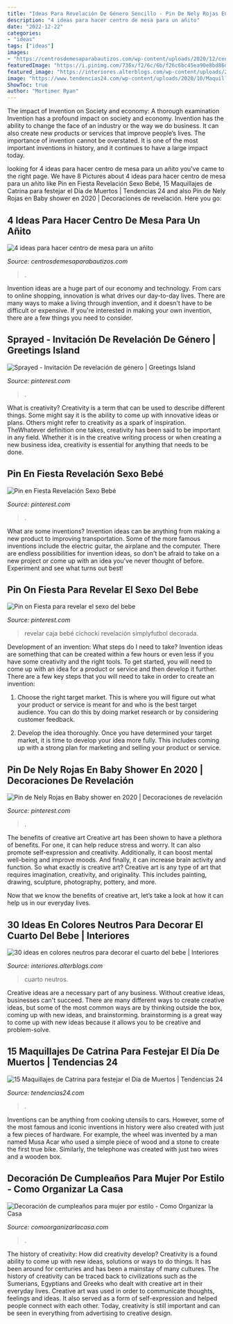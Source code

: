 ```yaml
---
title: "Ideas Para Revelación De Género Sencillo - Pin De Nely Rojas En Baby Shower En 2020"
description: "4 ideas para hacer centro de mesa para un añito"
date: "2022-12-22"
categories:
- "ideas"
tags: ["ideas"]
images:
- "https://centrosdemesaparabautizos.com/wp-content/uploads/2020/12/centro-de-mesa-para-un-anito-sencillo.jpg"
featuredImage: "https://i.pinimg.com/736x/f2/6c/6b/f26c6bc45ea90e8bd86d1538cdefc207.jpg"
featured_image: "https://interiores.alterblogs.com/wp-content/uploads/2016/04/30-ideas-para-el-cuarto-del-bebe-26.jpg"
image: "https://www.tendencias24.com/wp-content/uploads/2020/10/Maquillajes-de-catrina-para-dia-de-muertos-8-394x700-1.jpg"
ShowToc: true
author: "Mortimer Ryan"
---
```



The impact of Invention on Society and economy: A thorough examination
Invention has a profound impact on society and economy. Invention has the ability to change the face of an industry or the way we do business. It can also create new products or services that improve people’s lives. The importance of invention cannot be overstated. It is one of the most important inventions in history, and it continues to have a large impact today.

	

		
looking for 4 ideas para hacer centro de mesa para un añito you've came to the right page. We have 8 Pictures about 4 ideas para hacer centro de mesa para un añito like Pin en Fiesta Revelación Sexo Bebé, 15 Maquillajes de Catrina para festejar el Día de Muertos | Tendencias 24 and also Pin de Nely Rojas en Baby shower en 2020 | Decoraciones de revelación. Here you go:
		
    
## 4 Ideas Para Hacer Centro De Mesa Para Un Añito

<img loading=lazy src="https://centrosdemesaparabautizos.com/wp-content/uploads/2020/12/centro-de-mesa-para-un-anito-sencillo.jpg" onerror="this.onerror=null;this.src='https://tse4.mm.bing.net/th?id=OIP.8JdvRtXTuXU9vcAQdkGwvwAAAA&amp;pid=15.1';" alt="4 ideas para hacer centro de mesa para un añito">

_Source: centrosdemesaparabautizos.com_

>. 

	

Invention ideas are a huge part of our economy and technology. From cars to online shopping, innovation is what drives our day-to-day lives. There are many ways to make a living through invention, and it doesn't have to be difficult or expensive. If you're interested in making your own invention, there are a few things you need to consider.

    
## Sprayed - Invitación De Revelación De Género | Greetings Island

<img loading=lazy src="https://i.pinimg.com/736x/07/50/a1/0750a1ae4d082067367d5856b5d00a31.jpg" onerror="this.onerror=null;this.src='https://tse2.mm.bing.net/th?id=OIP.GmvO1LCLQcS8EuvDbHOKTgAAAA&amp;pid=15.1';" alt="Sprayed - Invitación De revelación de género | Greetings Island">

_Source: pinterest.com_

>. 

	

What is creativity?
Creativity is a term that can be used to describe different things. Some might say it is the ability to come up with innovative ideas or plans. Others might refer to creativity as a spark of inspiration. TheWhatever definition one takes, creativity has been said to be important in any field. Whether it is in the creative writing process or when creating a new business idea, creativity is essential for anything that needs to be done.

    
## Pin En Fiesta Revelación Sexo Bebé

<img loading=lazy src="https://i.pinimg.com/736x/db/25/c2/db25c29c5cb718e9744dadecec5a160d.jpg" onerror="this.onerror=null;this.src='https://tse3.mm.bing.net/th?id=OIP.41HrBZFfJ-Hh4MpJOP6_HgHaFj&amp;pid=15.1';" alt="Pin en Fiesta Revelación Sexo Bebé">

_Source: pinterest.com_

>. 

	

What are some inventions?
Invention ideas can be anything from making a new product to improving transportation. Some of the more famous inventions include the electric guitar, the airplane and the computer. There are endless possibilities for invention ideas, so don't be afraid to take on a new project or come up with an idea you've never thought of before. Experiment and see what turns out best!

    
## Pin On Fiesta Para Revelar El Sexo Del Bebe

<img loading=lazy src="https://i.pinimg.com/originals/27/37/c6/2737c6a911b1f1a3355596071a5ed891.jpg" onerror="this.onerror=null;this.src='https://tse4.mm.bing.net/th?id=OIP.WyCxJCV9adksq5UFUFI3awHaHa&amp;pid=15.1';" alt="Pin on Fiesta para revelar el sexo del bebe">

_Source: pinterest.com_

>revelar caja bebé cichocki revelación simplyfutbol decorada. 

	

Development of an invention: What steps do I need to take?
Invention ideas are something that can be created within a few hours or even less if you have some creativity and the right tools. To get started, you will need to come up with an idea for a product or service and then develop it further. There are a few key steps that you will need to take in order to create an invention:
1. Choose the right target market. This is where you will figure out what your product or service is meant for and who is the best target audience. You can do this by doing market research or by considering customer feedback.

2. Develop the idea thoroughly. Once you have determined your target market, it is time to develop your idea more fully. This includes coming up with a strong plan for marketing and selling your product or service.

    
## Pin De Nely Rojas En Baby Shower En 2020 | Decoraciones De Revelación

<img loading=lazy src="https://i.pinimg.com/736x/f2/6c/6b/f26c6bc45ea90e8bd86d1538cdefc207.jpg" onerror="this.onerror=null;this.src='https://tse1.mm.bing.net/th?id=OIP.-DIJNqBGItfzCPvN1nnUogHaJ3&amp;pid=15.1';" alt="Pin de Nely Rojas en Baby shower en 2020 | Decoraciones de revelación">

_Source: pinterest.com_

>. 

	

The benefits of creative art
Creative art has been shown to have a plethora of benefits. For one, it can help reduce stress and worry. It can also promote self-expression and creativity. Additionally, it can boost mental well-being and improve moods. And finally, it can increase brain activity and function.
So what exactly is creative art? Creative art is any type of art that requires imagination, creativity, and originality. This includes painting, drawing, sculpture, photography, pottery, and more.

Now that we know the benefits of creative art, let’s take a look at how it can help us in our everyday lives.

    
## 30 Ideas En Colores Neutros Para Decorar El Cuarto Del Bebe | Interiores

<img loading=lazy src="https://interiores.alterblogs.com/wp-content/uploads/2016/04/30-ideas-para-el-cuarto-del-bebe-26.jpg" onerror="this.onerror=null;this.src='https://tse4.mm.bing.net/th?id=OIP.GNlUqMlH_6fA2QmpAO6FwgHaJI&amp;pid=15.1';" alt="30 ideas en colores neutros para decorar el cuarto del bebe | Interiores">

_Source: interiores.alterblogs.com_

>cuarto neutros. 

	

Creative ideas are a necessary part of any business. Without creative ideas, businesses can't succeed. There are many different ways to create creative ideas, but some of the most common ways are by thinking outside the box, coming up with new ideas, and brainstorming. brainstorming is a great way to come up with new ideas because it allows you to be creative and problem-solve.

    
## 15 Maquillajes De Catrina Para Festejar El Día De Muertos | Tendencias 24

<img loading=lazy src="https://www.tendencias24.com/wp-content/uploads/2020/10/Maquillajes-de-catrina-para-dia-de-muertos-8-394x700-1.jpg" onerror="this.onerror=null;this.src='https://tse4.mm.bing.net/th?id=OIP.wZfiWB690KHpr4aYt-u9JgAAAA&amp;pid=15.1';" alt="15 Maquillajes de Catrina para festejar el Día de Muertos | Tendencias 24">

_Source: tendencias24.com_

>. 

	

Inventions can be anything from cooking utensils to cars. However, some of the most famous and iconic inventions in history were also created with just a few pieces of hardware. For example, the wheel was invented by a man named Musa Acar who used a simple piece of wood and a stone to create the first true bike. Similarly, the telephone was created with just two wires and a wooden box.

    
## Decoración De Cumpleaños Para Mujer Por Estilo - Como Organizar La Casa

<img loading=lazy src="https://comoorganizarlacasa.com/wp-content/uploads/2018/05/Decoración-de-cumpleaños-para-mujer-por-estilo.jpg" onerror="this.onerror=null;this.src='https://tse4.mm.bing.net/th?id=OIP.b-v3VR4Zd2gp7tjDbk_OzwC7FN&amp;pid=15.1';" alt="Decoración de cumpleaños para mujer por estilo - Como Organizar la Casa">

_Source: comoorganizarlacasa.com_

>. 

	

The history of creativity: How did creativity develop?
Creativity is a found ability to come up with new ideas, solutions or ways to do things. It has been around for centuries and has been a mainstay of many cultures. The history of creativity can be traced back to civilizations such as the Sumerians, Egyptians and Greeks who dealt with creative art in their everyday lives. Creative art was used in order to communicate thoughts, feelings and ideas. It also served as a form of self-expression and helped people connect with each other. Today, creativity is still important and can be seen in everything from advertising to creative design.

